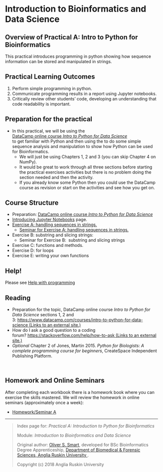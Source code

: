 # Introduction to Bioinformatics and Data Science
## Overview of Practical A: Intro to Python for Bioinformatics

<p>This practical introduces programming in python showing how sequence information can be stored and manipulated in strings.</p>
<h2>Practical Learning Outcomes</h2>
<ol>
<li>Perform simple programming in python.</li>
<li>Communicate programming results in a report using Jupyter notebooks.</li>
<li>Critically review other students&rsquo; code, developing an understanding that code readability is important.</li>
</ol>
<h2>Preparation for the practical</h2>
<ul>
<li>In this practical, we will be using the<span>&nbsp;</span><br /><a href="https://www.datacamp.com/courses/intro-to-python-for-data-science" target="_parent">DataCamp online course<span>&nbsp;</span><em>Intro to Python for Data Science</em></a><span>&nbsp;<br /></span>to get familiar with Python and then using the to do some simple sequence analysis and manipulation to show how Python can be used for Bioinformatics.
<ul>
<li>We will just be using Chapters 1, 2 and 3 (you can skip Chapter 4 on NumPy).</li>
<li>It would be great to work through all three sections before starting the practical exercises activities but there is no problem doing the section needed and then the activity.</li>
<li>If you already know some Python then you could use the DataCamp course as revision or start on the activities and see how you get on.</li>
</ul>
</li>
</ul>
<h2>Course Structure</h2>
<ul>
<li>Preparation:&nbsp;<a href="https://www.datacamp.com/courses/intro-to-python-for-data-science" target="_parent">DataCamp online course<span>&nbsp;</span><em>Intro to Python for Data Science</em></a><span>&nbsp;</span></li>
<li><a href="https://canvas.anglia.ac.uk/courses/1490/modules/items/216676">Introducing Jupyter Notebooks</a>&nbsp;page.</li>
<li><a href="https://canvas.anglia.ac.uk/courses/1490/pages/exercise-a-handling-sequences-in-strings" data-api-endpoint="https://canvas.anglia.ac.uk/api/v1/courses/1490/pages/exercise-a-handling-sequences-in-strings" data-api-returntype="Page">Exercise A: handling sequences in strings.</a>
<ul>
<li><a href="https://canvas.anglia.ac.uk/courses/1490/discussion_topics/35295" data-api-endpoint="https://canvas.anglia.ac.uk/api/v1/courses/1490/discussion_topics/35295" data-api-returntype="Discussion">Seminar for Exercise A: handling sequences in strings.</a></li>
</ul>
</li>
<li>Exercise B: substring and slicing strings:
<ul>
<li>Seminar for Exercise B:&nbsp;&nbsp;substring and slicing strings</li>
</ul>
</li>
<li>Exercise C: functions and methods.</li>
<li>Exercise D: for loops</li>
<li>Exercise E: writing your own functions</li>
</ul>
<h2>Help!</h2>
<p>Please see&nbsp;<a href="https://canvas.anglia.ac.uk/courses/1490/pages/help-with-programming" data-api-endpoint="https://canvas.anglia.ac.uk/api/v1/courses/1490/pages/help-with-programming" data-api-returntype="Page">Help with programming</a>&nbsp;</p>
<h2>Reading</h2>
<ul>
<li>Preparation for the topic, DataCamp online course<span>&nbsp;</span><em>Intro to Python for Data Science</em><span>&nbsp;</span>sections 1, 2 and 3:<span>&nbsp;</span><a class="external" href="https://www.datacamp.com/courses/intro-to-python-for-data-science" target="_blank" rel="noopener"><span>https://www.datacamp.com/courses/intro-to-python-for-data-science<span class="screenreader-only">&nbsp;(Links to an external site.)</span></span></a></li>
<li>How do I ask a good question to a coding forum?<span>&nbsp;</span><a class="external" href="https://stackoverflow.com/help/how-to-ask" target="_blank" rel="noopener"><span>https://stackoverflow.com/help/how-to-ask<span class="screenreader-only">&nbsp;(Links to an external site.)</span></span></a></li>
<li><em>Optional</em> Chapter 2 of Jones, Martin 2015.<span>&nbsp;</span><em>Python for Biologists: A complete programming course for beginners</em>, CreateSpace Independent Publishing Platform.</li>
</ul>
<p>&nbsp;</p>
<h2>Homework and Online Seminars</h2>
<p>After completing each workbook there is a homework book where you can exercise the skills mastered. We will review the homework in online seminars (approximately once a week):</p>
<ul>
<li>
<div class="ig-info">
<div class="module-item-title"><span class="item_name"><a class="ig-title title item_link" title="P1. Homework/Seminar A" href="https://canvas.anglia.ac.uk/courses/1490/modules/items/168220">Homework/Seminar A</a></span></div>
<div class="module_item_icons nobr"><span class="criterion "></span></div>
<div class="ig-details">
<div class="requirement-description ig-details__item"></div>
</div>
</div>
</li>
</ul>

-------------------------

> Index page for: 
> *Practical A: Introduction to Python for Bioinformatics*
>
> Module:
>  *Introduction to Bioinformatics and Data Science* 
>
> Original author: [Oliver S. Smart](https://www.linkedin.com/in/osmart/),
> developed for BSc Bioinformatics Degree Apprenticeship,
>  [Department of Biomedical & Forensic Sciences,
>  Anglia Ruskin University
>  ](https://www.anglia.ac.uk/science-and-technology/about/biomedical-and-forensic-science).
>
> Copyright (c) 2018 Anglia Ruskin University


